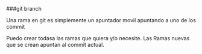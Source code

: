 ###git branch

Una rama en git es simplemente un apuntador movil
apuntando a uno de los commit


Puedo crear todasa las ramas que quiera y/o necesite.
Las Ramas nuevas que se crean apuntan al commit actual.
